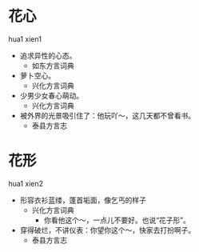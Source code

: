 # 花心
hua1 xien1
+ 追求异性的心态。
  * 如东方言词典
+ 萝卜空心。
  * 兴化方言词典
+ 少男少女春心萌动。
  * 兴化方言词典
+ 被外界的光景吸引住了：他玩吖～，这几天都不曾看书。
  * 泰县方言志

# 花形
hua1 xien2
+ 形容衣衫蓝缕，蓬首垢面，像乞丐的样子
  * 兴化方言词典
    - 你看他这个～，一点儿不要好。也说“花子形”。
+ 穿得破烂，不讲仪表：你望你这个～，快家去打扮啊子。
  * 泰县方言志
